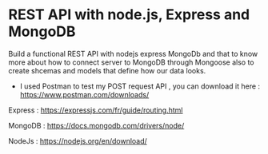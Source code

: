 # REST API with node.js, Express and MongoDB

Build a functional REST API with nodejs express MongoDb and that to know more about how to connect server to MongoDB through Mongoose also to create shcemas and models that define how our data looks.

- I used Postman to test my POST request API , you can download it here : https://www.postman.com/downloads/

Express : https://expressjs.com/fr/guide/routing.html

MongoDB : https://docs.mongodb.com/drivers/node/

NodeJs : https://nodejs.org/en/download/
